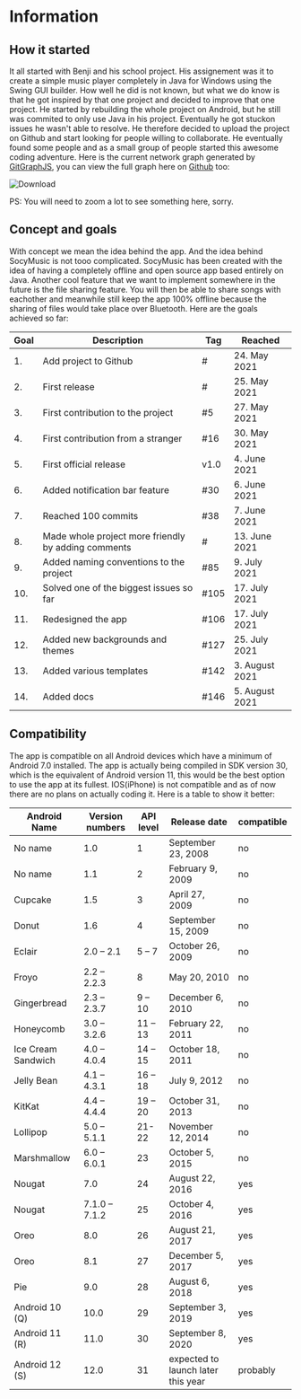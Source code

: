 # Information

## How it started
It all started with Benji and his school project. His assignement was it to create a simple music player completely in Java for Windows using the Swing GUI builder. How well he did is not known, but what we do know is that he got inspired by that one project and decided to improve that one project. He started by rebuilding the whole project on Android, but he still was commited to only use Java in his project. Eventually he got stuckon issues he wasn't able to resolve. He therefore decided to upload the project on Github and start looking for people willing to collaborate. He eventually found some people and as a small group of people started this awesome coding adventure.
Here is the current network graph generated by [GitGraphJS](https://smallhillcz.github.io/githgraph-js-auto/), you can view the full graph here on [Github](https://github.com/Benji377/SocyMusic/network) too:

![Download](https://user-images.githubusercontent.com/50681275/128514743-5facb46b-9ada-409a-9a75-463c1a9f3cca.png)

PS: You will need to zoom a lot to see something here, sorry.

## Concept and goals
With concept we mean the idea behind the app. And the idea behind SocyMusic is not tooo complicated. SocyMusic has been created with the idea of having a completely offline and open source app based entirely on Java. Another cool feature that we want to implement somewhere in the future is the file sharing feature. You will then be able to share songs with eachother and meanwhile still keep the app 100% offline because the sharing of files would take place over Bluetooth.
Here are the goals achieved so far:

| Goal | Description | Tag | Reached | 
|------|-------------|-----|---------|
| 1. | Add project to Github | # | 24. May 2021 |
| 2. | First release | # | 25. May 2021 |
| 3. | First contribution to the project | #5 | 27. May 2021 |
| 4. | First contribution from a stranger | #16 | 30. May 2021 |
| 5. | First official release | v1.0 | 4. June 2021 |
| 6. | Added notification bar feature | #30 | 6. June 2021 |
| 7. | Reached 100 commits | #38 | 7. June 2021 |
| 8. | Made whole project more friendly by adding comments | # | 13. June 2021 |
| 9. | Added naming conventions to the project | #85 | 9. July 2021 |
| 10. | Solved one of the biggest issues so far | #105 | 17. July 2021 |
| 11. | Redesigned the app | #106 | 17. July 2021 |
| 12. | Added new backgrounds and themes | #127 | 25. July 2021 |
| 13. | Added various templates | #142 | 3. August 2021 |
| 14. | Added docs | #146 | 5. August 2021 |


## Compatibility
The app is compatible on all Android devices which have a minimum of Android 7.0 installed.
The app is actually being compiled in SDK version 30, which is the equivalent of Android version 11, this would be the best option to use the app at its fullest.
IOS(iPhone) is not compatible and as of now there are no plans on actually coding it.
Here is a table to show it better:

| Android Name| Version numbers | API level | Release date | compatible |
|-------------|-----------------|-----------|--------------|------------|
|No name | 1.0 | 1 | September 23, 2008 | no |
|No name | 1.1 | 2|	February 9, 2009| no |
|Cupcake|1.5 | 3|	April 27, 2009| no |
|Donut|1.6 | 4|	September 15, 2009| no |
|Eclair|2.0 – 2.1 | 5 – 7|	October 26, 2009| no |
|Froyo|2.2 – 2.2.3 | 8|	May 20, 2010| no |
|Gingerbread|2.3 – 2.3.7 | 9 – 10|	December 6, 2010| no |
|Honeycomb|3.0 – 3.2.6 | 11 – 13|	February 22, 2011| no |
|Ice Cream Sandwich|4.0 – 4.0.4 | 14 – 15|	October 18, 2011| no |
|Jelly Bean|4.1 – 4.3.1 | 16 – 18|	July 9, 2012| no |
|KitKat	| 4.4 – 4.4.4 | 19 – 20|	October 31, 2013| no |
|Lollipop|5.0 – 5.1.1 | 21- 22|	November 12, 2014| no |
|Marshmallow|6.0 – 6.0.1 | 23|	October 5, 2015| no |
|Nougat|7.0	| 24|	August 22, 2016| yes |
|Nougat|7.1.0 – 7.1.2 | 25|	October 4, 2016| yes |
|Oreo|8.0 | 26|	August 21, 2017| yes |
|Oreo|8.1 | 27|	December 5, 2017| yes |
|Pie|9.0 | 28|	August 6, 2018| yes |
|Android 10 (Q)	| 10.0 | 29|	September 3, 2019| yes |
|Android 11 (R)	| 11.0 | 30|	September 8, 2020| yes |
|Android 12 (S)	| 12.0 | 31|	expected to launch later this year| probably |
